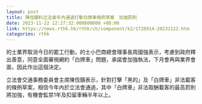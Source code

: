 ```yaml
---
layout: post
title: 陳恆鑌料立法會年內通過打擊白牌車條例草案　加強罰則
date: 2023-11-22 12:27:32.000000000 +08:00
link: https://news.rthk.hk/rthk/ch/component/k2/1728914-20231122.htm
categories: rthk
---
```


的士業界取消今日的罷工行動，的士小巴商總會理事長周國強表示，考慮到政府釋出善意，同意全面審視網約「白牌車」問題，承諾會加強執法，下月會再與業界會面，因此作出這個決定。

立法會交通事務委員會主席陳恆鑌表示，針對打擊「黑的」及「白牌車」非法載客的條例草案，相信今年內於立法會通過，其中「白牌車」非法取酬載客的最高罰則將加強，有機會監禁1年及扣留車輛半年以上。
